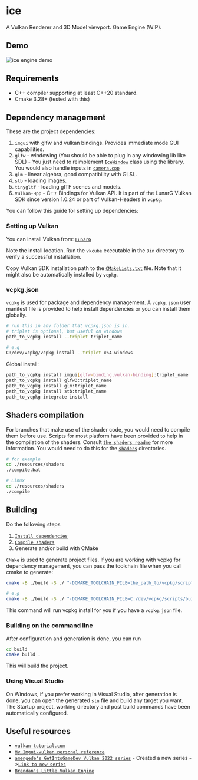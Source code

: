 # ice
A Vulkan Renderer and 3D Model viewport. Game Engine (WIP).

## Demo
![ice engine demo](https://github.com/uzoochogu/media/blob/main/ice/ice%20engine%20demo.gif)

## Requirements
* C++ compiler supporting at least C++20 standard.
* Cmake 3.28+ (tested with this)

## Dependency management
These are the project dependencies:
1. `imgui` with glfw and vulkan bindings. Provides immediate mode GUI capabilities.
2. `glfw` - windowing (You should be able to plug in any windowing lib like SDL) - You just need to reimplement [`IceWindow`](./src/windowing.hpp) class using the library. You would also handle inputs in [`camera.cpp`](./src/camera.cpp)
3. `glm` - linear algebra, good compatibility with GLSL.
4. `stb` - loading images.
5. `tinygltf` - loading glTF scenes and models.
6. `Vulkan-Hpp` - C++ Bindings for Vulkan API. It is part of the LunarG Vulkan SDK since version 1.0.24 or part of Vulkan-Headers in `vcpkg`.

You can follow this guide for setting up dependencies:

### Setting up Vulkan
You can install Vulkan from: [`LunarG`](https://vulkan.lunarg.com/)

Note the install location. Run the `vkcube` executable in the `Bin` directory to verify a successful installation.

Copy Vulkan SDK installation path to the [`CMakeLists.txt`](./CMakeLists.txt) file.
Note that it might also be automatically installed by `vcpkg`.
### vcpkg.json
`vcpkg` is used for package and dependency management. 
A `vcpkg.json` user manifest file is provided to help install dependencies or you can install them globally.
```bash
# run this in any folder that vcpkg.json is in.
# triplet is optional, but useful on windows
path_to_vcpkg install --triplet triplet_name

# e.g
C:/dev/vcpkg/vcpkg install --triplet x64-windows
```
Global install:
```bash
path_to_vcpkg install imgui[glfw-binding,vulkan-binding]:triplet_name
path_to_vcpkg install glfw3:triplet_name
path_to_vcpkg install glm:triplet_name
path_to_vcpkg install stb:triplet_name
path_to_vcpkg integrate install
```

## Shaders compilation
For branches that make use of the shader code, you would need to compile them before use. Scripts for most platform have been provided to help in the compilation of the shaders. 
Consult [`the shaders readme`](./resources/shaders/readme.md) for more information.
You would need to do this for the [`shaders`](./resources/shaders/) directories.
```bash
# for example
cd ./resources/shaders
./compile.bat

# Linux
cd ./resources/shaders
./compile
```

## Building
Do the following steps
1. [`Install dependencies`](#dependency-management)
2. [`Compile shaders`](#shaders-compilation)
3. Generate and/or build with CMake

`CMake` is used to generate project files.
If you are working with vcpkg for dependency management, you can pass the toolchain file when you call cmake to generate:
```bash
cmake -B ./build -S ./ "-DCMAKE_TOOLCHAIN_FILE=the_path_to/vcpkg/scripts/buildsystems/vcpkg.cmake"

# e.g
cmake -B ./build -S ./ "-DCMAKE_TOOLCHAIN_FILE=C:/dev/vcpkg/scripts/buildsystems/vcpkg.cmake"
```
This command will run vcpkg install for you if you have a `vcpkg.json` file.
### Building on the command line 
After configuration and generation is done, you can run 
```bash
cd build
cmake build .
```
This will build the project.

### Using Visual Studio
On Windows, if you prefer working in Visual Studio, after generation is done, you can open the generated `sln` file and build any target you want.
The Startup project, working directory and post build commands have been automatically configured.

## Useful resources
* [`vulkan-tutorial.com`](https://vulkan-tutorial.com/)
* [`My Imgui-vulkan personal reference`](https://github.com/uzoochogu/imgui-vulkan-app)
* [`amengede's GetIntoGameDev Vulkan 2022 series`](https://github.com/amengede/getIntoGameDev/tree/main/vulkan%202022) - Created a new series ->[`Link to new series`](https://github.com/amengede/getIntoGameDev/tree/main/vulkan) 
* [`Brendan's Little Vulkan Engine`](https://github.com/blurrypiano/littleVulkanEngine/tree/main)

